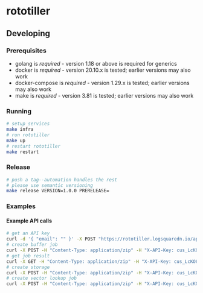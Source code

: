 # rototiller

## Developing

### Prerequisites

* golang is *required* - version 1.18 or above is required for generics
* docker is *required* - version 20.10.x is tested; earlier versions may also work
* docker-compose is *required* - version 1.29.x is tested; earlier versions may also work
* make is *required* - version 3.81 is tested; earlier versions may also work

### Running

```sh
# setup services
make infra
# run rototiller
make up
# restart rototiller
make restart
```

### Release

```sh
# push a tag--automation handles the rest
# please use semantic versioning
make release VERSION=1.0.0 PRERELEASE=
```

### Examples

#### Example API calls

```sh
# get an API key
curl -d '{ "email": "" }' -X POST "https://rototiller.logsquaredn.io/api/v1/api-key"
# create buffer job
curl -X POST -H "Content-Type: application/zip" -H "X-API-Key: cus_LcKO8YPhzJZQgu" --data-binary '@/path/to/a.zip' "https://rototiller.logsquaredn.io/api/v1/jobs/buffer?buffer-distance=5&quadrant-segment-count=50"
# get job result
curl -X GET -H "Content-Type: application/zip" -H "X-API-Key: cus_LcKO8YPhzJZQgu" -o "/path/to/a.zip" "https://rototiller.logsquaredn.io/api/v1/jobs/9b45f141-a137-4f52-a36f-2640129d92e8/output/content"
# create storage
curl -X POST -H "Content-Type: application/zip" -H "X-API-Key: cus_LcKO8YPhzJZQgu" --data-binary '@/path/to/a.zip' "https://rototiller.logsquaredn.io/api/v1/storages?name=<name>"
# create vector lookup job
curl -X POST -H "Content-Type: application/zip" -H "X-API-Key: cus_LcKO8YPhzJZQgu" --data-binary '@/path/to/a.zip' "http://localhost:8080/api/v1/jobs/vectorlookup?attributes=RADII,ADVNUM&latitude=20.33&longitude=-64.23"
```
